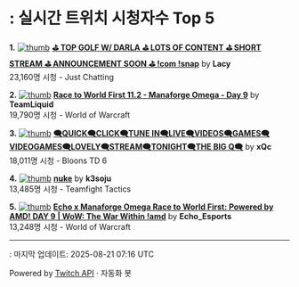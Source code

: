 # : 실시간 트위치 시청자수 Top 5

**1.** [![thumb](https://static-cdn.jtvnw.net/previews-ttv/live_user_lacy-320x180.jpg)](https://twitch.tv/Lacy)
**[⛳ TOP GOLF W/ DARLA ⛳ LOTS OF CONTENT ⛳ SHORT STREAM ⛳ ANNOUNCEMENT SOON ⛳ !com !snap](https://twitch.tv/Lacy)** by **Lacy**<br>23,160명 시청  - Just Chatting

**2.** [![thumb](https://static-cdn.jtvnw.net/previews-ttv/live_user_teamliquid-320x180.jpg)](https://twitch.tv/TeamLiquid)
**[Race to World First 11.2 - Manaforge Omega - Day 9](https://twitch.tv/TeamLiquid)** by **TeamLiquid**<br>19,790명 시청  - World of Warcraft

**3.** [![thumb](https://static-cdn.jtvnw.net/previews-ttv/live_user_xqc-320x180.jpg)](https://twitch.tv/xQc)
**[🗨️QUICK🗨️CLICK🗨️TUNE IN🗨️LIVE🗨️VIDEOS🗨️GAMES🗨️VIDEOGAMES🗨️LOVELY🗨️STREAM🗨️TONIGHT🗨️THE BIG Q🗨️](https://twitch.tv/xQc)** by **xQc**<br>18,011명 시청  - Bloons TD 6

**4.** [![thumb](https://static-cdn.jtvnw.net/previews-ttv/live_user_k3soju-320x180.jpg)](https://twitch.tv/k3soju)
**[nuke](https://twitch.tv/k3soju)** by **k3soju**<br>13,485명 시청  - Teamfight Tactics

**5.** [![thumb](https://static-cdn.jtvnw.net/previews-ttv/live_user_echo_esports-320x180.jpg)](https://twitch.tv/Echo_Esports)
**[Echo x Manaforge Omega Race to World First: Powered by AMD!  DAY 9 | WoW: The War Within !amd](https://twitch.tv/Echo_Esports)** by **Echo_Esports**<br>13,248명 시청  - World of Warcraft


---
: 마지막 업데이트: 2025-08-21 07:16 UTC

Powered by [Twitch API](https://dev.twitch.tv/docs/api/reference) · 자동화 봇
